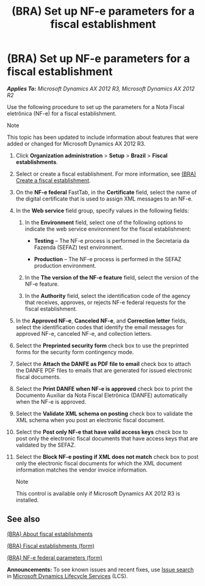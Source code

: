 ﻿---
title: (BRA) Set up NF-e parameters for a fiscal establishment
TOCTitle: (BRA) Set up NF-e parameters for a fiscal establishment
ms:assetid: 4ab2c619-bb27-481c-bb20-68f0ba4c9000
ms:mtpsurl: https://technet.microsoft.com/en-us/library/JJ933513(v=AX.60)
ms:contentKeyID: 50935132
ms.date: 05/27/2014
mtps_version: v=AX.60
f1_keywords:
- BRA
- Brazil
- fiscal establishment
- electronic fiscal document parameters
- NF-e parameters
---

# (BRA) Set up NF-e parameters for a fiscal establishment 


_**Applies To:** Microsoft Dynamics AX 2012 R3, Microsoft Dynamics AX 2012 R2_

Use the following procedure to set up the parameters for a Nota Fiscal eletrônica (NF-e) for a fiscal establishment.


> [!NOTE]
> <P>This topic has been updated to include information about features that were added or changed for Microsoft Dynamics AX 2012 R3.</P>



1.  Click **Organization administration** \> **Setup** \> **Brazil** \> **Fiscal establishments**.

2.  Select or create a fiscal establishment. For more information, see [(BRA) Create a fiscal establishment](bra-create-a-fiscal-establishment.md).

3.  On the **NF-e federal** FastTab, in the **Certificate** field, select the name of the digital certificate that is used to assign XML messages to an NF-e.

4.  In the **Web service** field group, specify values in the following fields:
    
    1.  In the **Environment** field, select one of the following options to indicate the web service environment for the fiscal establishment:
        
          - **Testing** – The NF-e process is performed in the Secretaria da Fazenda (SEFAZ) test environment.
        
          - **Production** – The NF-e process is performed in the SEFAZ production environment.
    
    2.  In the **The version of the NF-e feature** field, select the version of the NF-e feature.
    
    3.  In the **Authority** field, select the identification code of the agency that receives, approves, or rejects NF-e federal requests for the fiscal establishment.

5.  In the **Approved NF-e**, **Canceled NF-e**, and **Correction letter** fields, select the identification codes that identify the email messages for approved NF-e, canceled NF-e, and collection letters.

6.  Select the **Preprinted security form** check box to use the preprinted forms for the security form contingency mode.

7.  Select the **Attach the DANFE as PDF file to email** check box to attach the DANFE PDF files to emails that are generated for issued electronic fiscal documents.

8.  Select the **Print DANFE when NF-e is approved** check box to print the Documento Auxiliar da Nota Fiscal Eletrônica (DANFE) automatically when the NF-e is approved.

9.  Select the **Validate XML schema on posting** check box to validate the XML schema when you post an electronic fiscal document.

10. Select the **Post only NF-e that have valid access keys** check box to post only the electronic fiscal documents that have access keys that are validated by the SEFAZ.

11. Select the **Block NF-e posting if XML does not match** check box to post only the electronic fiscal documents for which the XML document information matches the vendor invoice information.
    

    > [!NOTE]
    > <P>This control is available only if Microsoft Dynamics AX 2012 R3 is installed.</P>



## See also

[(BRA) About fiscal establishments](bra-about-fiscal-establishments.md)

[(BRA) Fiscal establishments (form)](https://technet.microsoft.com/en-us/library/jj933531\(v=ax.60\))

[(BRA) NF-e federal parameters (form)](https://technet.microsoft.com/en-us/library/jj933509\(v=ax.60\))

  
**Announcements:** To see known issues and recent fixes, use [Issue search](http://go.microsoft.com/fwlink/?linkid=389258) in [Microsoft Dynamics Lifecycle Services](http://go.microsoft.com/fwlink/?linkid=306505) (LCS).


